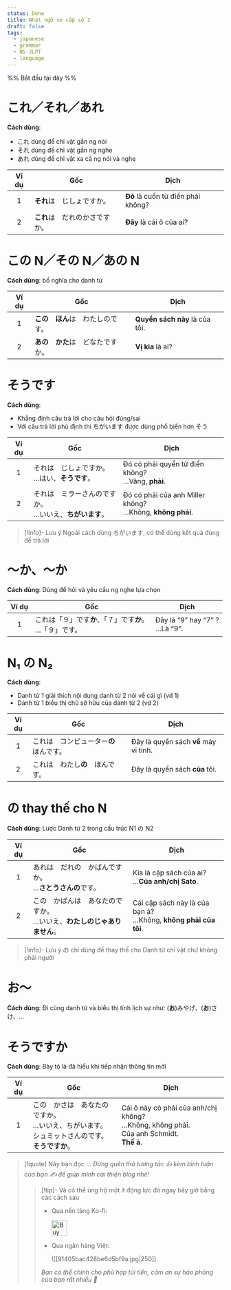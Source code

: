 ```yaml
---
status: Done
title: Nhật ngữ sơ cấp số 2
draft: false
tags:
  - japanese
  - grammar
  - N5-JLPT
  - language
---
```

%% Bắt đầu tại đây %%
# これ／それ／あれ

**Cách dùng**:
- これ dùng để chỉ vật gần ng nói
- それ dùng để chỉ vật gần ng nghe
- あれ dùng để chỉ vật xa cả ng nói và nghe

| Ví dụ | Gốc                            | Dịch                               |
|:-----:| ------------------------------ | ---------------------------------- |
|   1   | **それ**は　じしょですか。     | **Đó** là cuốn từ điển phải không? |
|   2   | **これ**は　だれのかさですか。 | **Đây** là cái ô của ai?           |

# この N／その N／あの N
**Cách dùng**: bổ nghĩa cho danh từ

| Ví dụ | Gốc                | Dịch                           |
| :---: | ------------------ | ------------------------------ |
|   1   | **この　ほん**は　わたしのです。 | **Quyển sách này** là của tôi. |
|   2   | **あの　かた**は　どなたですか。 | **Vị kia** là ai?              |

# そうです
**Cách dùng**:
- Khẳng định câu trả lời cho câu hỏi đúng/sai
- Với câu trả lời phủ định thì ちがいます được dùng phổ biến hơn そう

| Ví dụ | Gốc                                                         | Dịch                                                          |
|:-----:| ----------------------------------------------------------- | ------------------------------------------------------------- |
|   1   | それは　じしょですか。  <br>…はい、**そうです**。           | Đó có phải quyển từ điển không?  <br>…Vâng, **phải**.         |
|   2   | それは　ミラーさんのですか。  <br>…いいえ、**ちがいます**。 | Đó có phải của anh Miller không?  <br>…Không, **không phải**. |

> [!info]- Lưu ý
> Ngoài cách dùng ちがいます, có thể dùng kết quả đúng để trả lời

# ～か、～か
**Cách dùng**: Dùng để hỏi và yêu cầu ng nghe lựa chọn

| Ví dụ | Gốc                                    | Dịch                               |
| :---: | -------------------------------------- | ---------------------------------- |
|   1   | これは「９」です**か**、「７」です**か**。  <br>…「９」です。 | Đây là “9” hay “7” ?  <br>…Là “9”. |

# N₁ の N₂
**Cách dùng**:
- Danh từ 1 giải thích nội dung danh từ 2 nói về cái gì (vd 1)
- Danh từ 1 biểu thị chủ sở hữu của danh từ 2 (vd 2)

| Ví dụ | Gốc                    | Dịch                                  |
| :---: | ---------------------- | ------------------------------------- |
|   1   | これは　コンピューター**の**　ほんです。 | Đây là quyển sách **về** máy vi tính. |
|   2   | これは　わたし**の**　ほんです。     | Đây là quyển sách **của** tôi.        |

# の thay thế cho N
**Cách dùng**: Lược Danh từ 2 trong cấu trúc N1 の N2

| Ví dụ | Gốc                                                                         | Dịch                                                                |
|:-----:| --------------------------------------------------------------------------- | ------------------------------------------------------------------- |
|   1   | あれは　だれの　かばんですか。  <br>…**さとうさんの**です。                 | Kia là cặp sách của ai?  <br>…**Của anh/chị Sato**.                 |
|   2   | この　かばんは　あなたのですか。  <br>…いいえ、**わたしのじゃありません**。 | Cái cặp sách này là của bạn à?  <br>…Không, **không phải của tôi**. |

> [!info]- Lưu ý
> の chỉ dùng để thay thế cho Danh từ chỉ vật chứ không phải người

# お～
**Cách dùng**: Đi cùng danh từ và biểu thị tính lịch sự như: (**お**)みやげ、(**お**)さけ、…

# そうですか
**Cách dùng**: Bày tỏ là đã hiểu khi tiếp nhận thông tin mới

| Ví dụ | Gốc                                                                                                         | Dịch                                                                                                |
|:-----:| ----------------------------------------------------------------------------------------------------------- | --------------------------------------------------------------------------------------------------- |
|   1   | この　かさは　あなたのですか。  <br>…いいえ、ちがいます。  <br>シュミットさんのです。  <br>**そうですか**。 | Cái ô này có phải của anh/chị không?  <br>…Không, không phải.  <br>Của anh Schmidt.  <br>**Thế à**. |

> [!quote] Này bạn đọc ...
> *Đừng quên thả tương tác 👍 kèm bình luận của bạn ✍️ để giúp mình cải thiện blog nhé!* 
> > [!tip]- Và có thể ủng hộ một ít động lực đó ngay bây giờ bằng các cách sau
> > - Qua nền tảng Ko-fi:
> > 
> >   <a href='https://ko-fi.com/M4M111S8CI' target='_blank'><img height='36' style='border:0px;height:36px;' src='https://storage.ko-fi.com/cdn/kofi3.png?v=3' border='0' alt='Buy Me a Coffee at ko-fi.com' /></a>
> > - Qua ngân hàng Việt:
> >   
> >   ![[91405bac428be6d5bf9a.jpg|250]]
> > 
> > *Bạn có thể chỉnh cho phù hợp túi tiền, cảm ơn sự hào phóng của bạn rất nhiều 🥰*